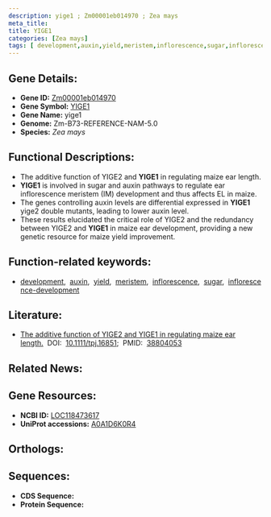 ```yaml
---
description: yige1 ; Zm00001eb014970 ; Zea mays
meta_title:
title: YIGE1
categories: [Zea mays]
tags: [ development,auxin,yield,meristem,inflorescence,sugar,inflorescence development ]
---
```


## Gene Details:
- **Gene ID:** [Zm00001eb014970]()
- **Gene Symbol:** <u>YIGE1</u>
- **Gene Name:** yige1
- **Genome:** Zm-B73-REFERENCE-NAM-5.0
- **Species:** *Zea mays*

## Functional Descriptions:
   - The additive function of YIGE2 and **YIGE1** in regulating maize ear length.
   - **YIGE1** is involved in sugar and auxin pathways to regulate ear inflorescence meristem (IM) development and thus affects EL in maize.
   - The genes controlling auxin levels are differential expressed in **YIGE1** yige2 double mutants, leading to lower auxin level.
   - These results elucidated the critical role of YIGE2 and the redundancy between YIGE2 and **YIGE1** in maize ear development, providing a new genetic resource for maize yield improvement.

## Function-related keywords:
   - [development](/tags/development/),&nbsp;&nbsp;[auxin](/tags/auxin/),&nbsp;&nbsp;[yield](/tags/yield/),&nbsp;&nbsp;[meristem](/tags/meristem/),&nbsp;&nbsp;[inflorescence](/tags/inflorescence/),&nbsp;&nbsp;[sugar](/tags/sugar/),&nbsp;&nbsp;[inflorescence-development](/tags/inflorescence-development/)

## Literature:
   - [The additive function of YIGE2 and YIGE1 in regulating maize ear length.](https://www.doi.org/10.1111/tpj.16851)&nbsp;&nbsp;DOI:&nbsp;&nbsp;[10.1111/tpj.16851](https://www.doi.org/10.1111/tpj.16851);&nbsp;&nbsp;PMID:&nbsp;&nbsp;[38804053](https://pubmed.ncbi.nlm.nih.gov/38804053/)

## Related News:

## Gene Resources:
- **NCBI ID:**  [LOC118473617](https://www.ncbi.nlm.nih.gov/search/all/?term=LOC118473617)
- **UniProt accessions:**  [A0A1D6K0R4](https://www.uniprot.org/uniprotkb/A0A1D6K0R4/entry)

## Orthologs:

## Sequences:
- **CDS Sequence:**
- **Protein Sequence:**
